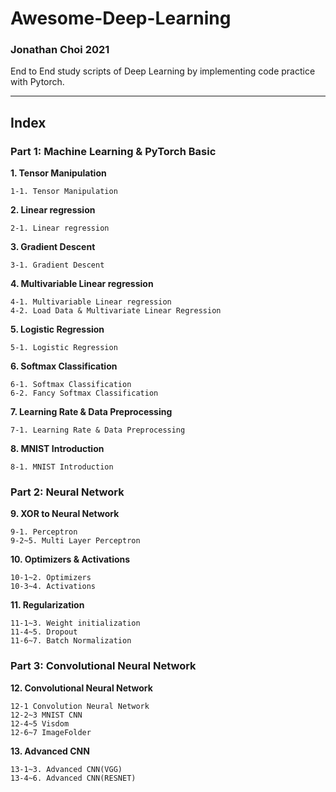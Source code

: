 # Awesome-Deep-Learning

### Jonathan Choi 2021

End to End study scripts of Deep Learning by implementing code practice with Pytorch.

---

## Index

### Part 1: Machine Learning & PyTorch Basic 

**1. Tensor Manipulation**

    1-1. Tensor Manipulation

**2. Linear regression**

    2-1. Linear regression

**3. Gradient Descent**

    3-1. Gradient Descent

**4. Multivariable Linear regression**

    4-1. Multivariable Linear regression
    4-2. Load Data & Multivariate Linear Regression
    
**5. Logistic Regression**

    5-1. Logistic Regression
    
**6. Softmax Classification**

    6-1. Softmax Classification
    6-2. Fancy Softmax Classification

**7. Learning Rate & Data Preprocessing**

    7-1. Learning Rate & Data Preprocessing

**8. MNIST Introduction**

    8-1. MNIST Introduction


### Part 2: Neural Network

**9. XOR to Neural Network**

    9-1. Perceptron
    9-2~5. Multi Layer Perceptron

**10. Optimizers & Activations**

    10-1~2. Optimizers
    10-3~4. Activations

**11. Regularization**
    
    11-1~3. Weight initialization
    11-4~5. Dropout
    11-6~7. Batch Normalization

### Part 3: Convolutional Neural Network

**12. Convolutional Neural Network**

    12-1 Convolution Neural Network
    12-2~3 MNIST CNN
    12-4~5 Visdom
    12-6~7 ImageFolder

**13. Advanced CNN**

    13-1~3. Advanced CNN(VGG)
    13-4~6. Advanced CNN(RESNET)

